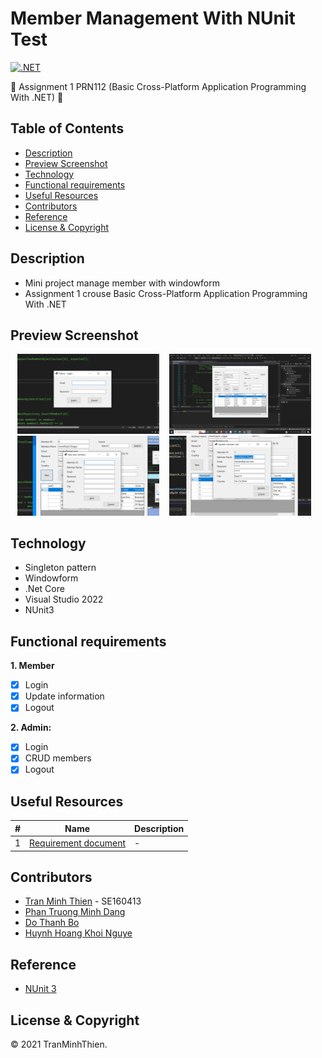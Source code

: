 # Member Management With NUnit Test

[![.NET](https://github.com/denkhotieu/software-testing-with-nunit/actions/workflows/dotnet.yml/badge.svg?branch=main)](https://github.com/denkhotieu/software-testing-with-nunit/actions/workflows/dotnet.yml)

:wave: Assignment 1 PRN112 (Basic Cross-Platform Application Programming With .NET) :wave:

## Table of Contents
- [Description](#description)
- [Preview Screenshot](#preview-screenshot)
- [Technology](#technology)
- [Functional requirements](#functional-requirements)
- [Useful Resources](#useful-resources)
- [Contributors](#contributors)
- [Reference](#reference)
- [License & Copyright](#license--copyright)

## Description
- Mini project manage member with windowform 
- Assignment 1 crouse Basic Cross-Platform Application Programming With .NET

## Preview Screenshot

<div align="center">
  
  <img src="./Images/login.jpg" alt="Home" width="45%"></img> &nbsp;&nbsp; 
  <img src="./Images/manager.jpg" alt="Manager" width="45%"></img> &nbsp;&nbsp; 
  <img src="./Images/new.jpg" alt="Admin Post List" width="45%"></img> &nbsp;&nbsp;
  <img src="./Images/update.jpg" alt="Checkout" width="45%"></img> &nbsp;&nbsp;
  
</div>
  
## Technology
  - Singleton pattern
  - Windowform
  - .Net Core 
  - Visual Studio 2022
  - NUnit3

## Functional requirements

**1. Member**
- [x] Login
- [x] Update information
- [x] Logout

**2. Admin:**
- [x] Login
- [x] CRUD members
- [x] Logout

## Useful Resources

#| Name | Description
-| ---- | -----------
1| [Requirement document](https://github.com/denkhotieu/software-testing-with-nunit/blob/main/Assignment_01_MemberManagement.pdf) | -



## Contributors
- [Tran Minh Thien](https://github.com/Denkhotieu) - SE160413 
- [Phan Truong Minh Dang](#)  
- [Do Thanh Bo](#)  
- [Huynh Hoang Khoi Nguye](#)  


## Reference

- [NUnit 3 ](https://docs.nunit.org/index.html)

## License & Copyright
&copy; 2021 TranMinhThien.
